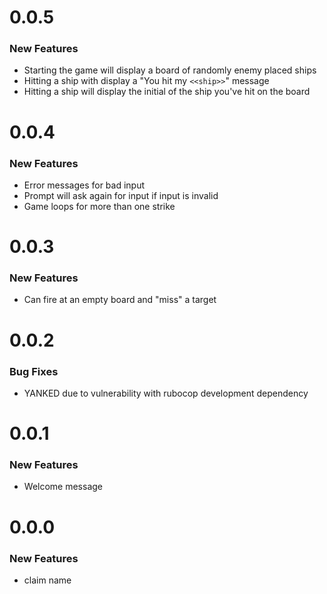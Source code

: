 # 0.0.5
### New Features
- Starting the game will display a board of randomly enemy placed ships
- Hitting a ship with display a "You hit my `<<ship>>`" message
- Hitting a ship will display the initial of the ship you've hit on the board

# 0.0.4
### New Features
- Error messages for bad input
- Prompt will ask again for input if input is invalid
- Game loops for more than one strike

# 0.0.3
### New Features
- Can fire at an empty board and "miss" a target

# 0.0.2
### Bug Fixes
- YANKED due to vulnerability with rubocop development dependency

# 0.0.1
### New Features
- Welcome message

# 0.0.0
### New Features
- claim name
